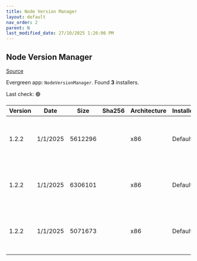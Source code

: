 ```yaml
---
title: Node Version Manager
layout: default
nav_order: 2
parent: N
last_modified_date: 27/10/2025 1:26:06 PM
---
```


## Node Version Manager

[Source](https://github.com/coreybutler/nvm-windows)

Evergreen app: `NodeVersionManager`. Found **3** installers.

Last check: 🟢

| Version | Date     | Size    | Sha256 | Architecture | InstallerType | Type | URI                                                                                                                                                                          |
| ------- | -------- | ------- | ------ | ------------ | ------------- | ---- | ---------------------------------------------------------------------------------------------------------------------------------------------------------------------------- |
| 1.2.2   | 1/1/2025 | 5612296 |        | x86          | Default       | exe  | [https://github.com/coreybutler/nvm-windows/releases/download/1.2.2/nvm-setup.exe](https://github.com/coreybutler/nvm-windows/releases/download/1.2.2/nvm-setup.exe)         |
| 1.2.2   | 1/1/2025 | 6306101 |        | x86          | Default       | zip  | [https://github.com/coreybutler/nvm-windows/releases/download/1.2.2/nvm-noinstall.zip](https://github.com/coreybutler/nvm-windows/releases/download/1.2.2/nvm-noinstall.zip) |
| 1.2.2   | 1/1/2025 | 5071673 |        | x86          | Default       | zip  | [https://github.com/coreybutler/nvm-windows/releases/download/1.2.2/nvm-setup.zip](https://github.com/coreybutler/nvm-windows/releases/download/1.2.2/nvm-setup.zip)         |
